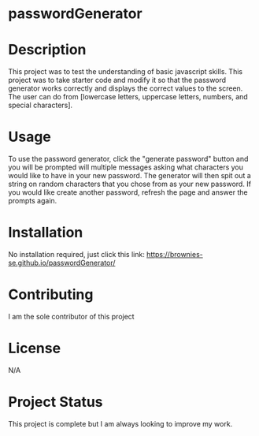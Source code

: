 # passwordGenerator

# Description

This project was to test the understanding of basic javascript skills. This project was to take starter code and modify it so that the password generator works correctly and displays the
correct values to the screen. The user can do from [lowercase letters, uppercase letters, numbers, and special characters].

# Usage

To use the password generator, click the "generate password" button and you will be prompted will multiple messages asking what characters you would like to have in your new password.
The generator will then spit out a string on random characters that you chose from as your new password. If you would like create another password, refresh the page and answer the prompts
again.

# Installation

No installation required, just click this link: https://brownies-se.github.io/passwordGenerator/

# Contributing

I am the sole contributor of this project

# License

N/A

# Project Status

This project is complete but I am always looking to improve my work.
